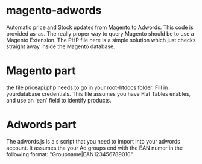 # magento-adwords
Automatic price and Stock updates from Magento to Adwords. This code is provided as-as. The really proper way to query Magento should be to use a Magento Extension. The PHP file here is a simple solution which just checks straight away inside the Magento database.

# Magento part
the file priceapi.php needs to go in your root-htdocs folder. Fill in yourdatabase credentials. This file assumes you have Flat Tables enables, and use an 'ean' field to identify products.

# Adwords part
The adwords.js is a s script that you need to import into your adwords account. It assumes tha your Ad groups end with the EAN numer in the following format: "Groupname|EAN123456789010"
